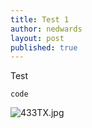 ```yaml
---
title: Test 1
author: nedwards
layout: post
published: true
---
```




Test

```
code
```

![433TX.jpg]({{site.baseurl}}/assets/433TX.jpg)
